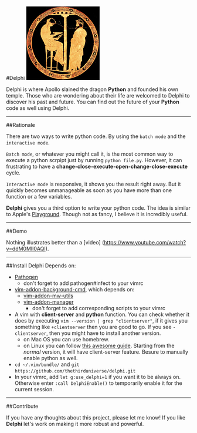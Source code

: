 #Delphi
![Oracle of Delphi](./delphi.jpg)

Delphi is where Apollo slained the dragon **Python** and founded his own temple. Those who are wondering about their life are welcomed to Delphi to discover his past and future. You can find out the future of your **Python** code as well using Delphi.

---

##Rationale

There are two ways to write python code. By using the `batch mode` and the `interactive mode`. 

`Batch mode`, or whatever you might call it, is the most common way to execute a python scrpipt just by running `python file.py`. However, it can frustrating to have a **change-close-execute-open-change-close-execute** cycle.

`Interactive mode` is responsive, it shows you the result right away. But it quickly becomes unmanageable as soon as you have more than one function or a few variables.

**Delphi** gives you a third option to write your python code. The idea is similar to Apple's [Playground](https://developer.apple.com/swift/blog/?id=24). Though not as fancy, I believe it is incredibly useful.

---

##Demo

Nothing illustrates better than a [video] (https://www.youtube.com/watch?v=ddM0MlI0AQI).

---

##Install
Delphi Depends on:

* [Pathogen](https://github.com/tpope/vim-pathogen)
	* don't forget to add pathogen#infect to your vimrc	
* [vim-addon-background-cmd](https://github.com/MarcWeber/vim-addon-background-cmd), which depends on:
	* [vim-addon-mw-utils](https://github.com/MarcWeber/vim-addon-mw-utils)
	* [vim-addon-manager](https://github.com/MarcWeber/vim-addon-manager)
		* don't forget to add corresponding scripts to your vimrc
* A vim with **client-server** and **python** function. You can check whether it does by executing `vim --version | grep "clientserver"`, if it gives you something like `+clientserver` then you are good to go. If you see `-clientserver`, then you might have to install another version.
	* on Mac OS you can use homebrew.
	* on Linux you can follow [this awesome guide](https://github.com/Valloric/YouCompleteMe/wiki/Building-Vim-from-source). Starting from the *normal* version, it will have client-server feature. Besure to manually enable python as well.
* `cd ~/.vim/bundle/` and `git https://github.com/thethirduniverse/delphi.git`
* In your vimrc, add `let g:use_delphi=1` if you want it to be always on. Otherwise enter `:call DelphiEnable()` to temporarily enable it for the current session.
	
___

##Contribute

If you have any thoughts about this project, please let me know! If you like **Delphi** let's work on making it more robust and powerful.
